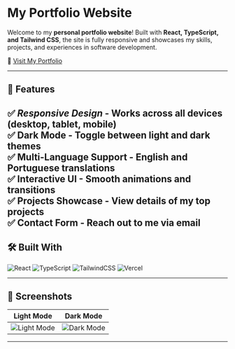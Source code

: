 # My Portfolio Website

Welcome to my **personal portfolio website**! Built with **React, TypeScript, and Tailwind CSS**, the site is fully responsive and showcases my skills, projects, and experiences in software development.

🔗 [Visit My Portfolio](https://www.gaiosantos.com/)

---

## 📌 Features  

✅ *Responsive Design* - Works across all devices (desktop, tablet, mobile)  
✅ **Dark Mode** - Toggle between light and dark themes  
✅ **Multi-Language Support** - English and Portuguese translations  
✅ **Interactive UI** - Smooth animations and transitions  
✅ **Projects Showcase** - View details of my top projects  
✅ **Contact Form** - Reach out to me via email  
---

## 🛠️ Built With

![React](https://img.shields.io/badge/react-%2320232a.svg?style=for-the-badge&logo=react&logoColor=%2361DAFB) ![TypeScript](https://img.shields.io/badge/typescript-%23007ACC.svg?style=for-the-badge&logo=typescript&logoColor=white) ![TailwindCSS](https://img.shields.io/badge/TailwindCSS-06B6D4?style=for-the-badge&logo=tailwind-css&logoColor=white) ![Vercel](https://img.shields.io/badge/vercel-%23000000.svg?style=for-the-badge&logo=vercel&logoColor=white)

---

## 📸 Screenshots  

| Light Mode  | Dark Mode  |
|-------------|-------------|
| ![Light Mode](path/to/light-mode.png) | ![Dark Mode](path/to/dark-mode.png) |

---
